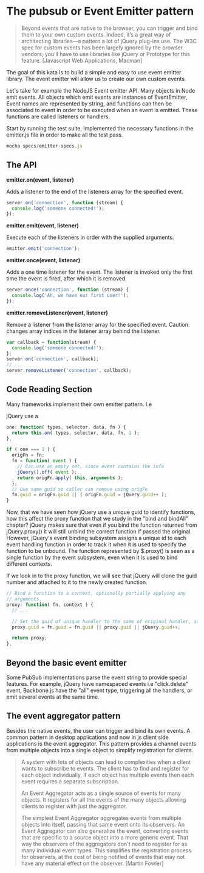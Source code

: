 The pubsub or Event Emitter pattern
===================================

> Beyond events that are native to the browser, you can trigger and bind
> them to your own custom events. Indeed, it’s a great way of
> architecting libraries—a pattern a lot of jQuery plug-ins use. The W3C
> spec for custom events has been largely ignored by the browser
> vendors; you’ll have to use libraries like jQuery or Prototype for
> this feature. [Javascript Web Applications, Macman]

The goal of this kata is to build a simple and easy to use event
emitter library. The event emitter will allow us to create our own
custom events.

Let's take for example the NodeJS Event emitter API. Many objects in
Node emit events. All objects which emit events are instances of
EventEmitter, Event names are represented by string, and functions can then
be associated to event in order to be executed when an event is
emitted. These functions are called listeners or handlers.

Start by running the test suite, implemented the necessary functions
in the emitter.js file in order to make all the test pass.
```javascript
mocha specs/emitter-specs.js
```

The API
-------

**emitter.on(event, listener)**

Adds a listener to the end of the listeners array for the specified event.
```javascript
server.on('connection', function (stream) {
  console.log('someone connected!');
});
```

**emitter.emit(event, listener)**

Execute each of the listeners in order with the supplied arguments.
```javascript
emitter.emit('connection');
```

**emitter.once(event, listener)**

Adds a one time listener for the event. The listener is invoked only
the first time the event is fired, after which it is removed.
```javascript
server.once('connection', function (stream) {
  console.log('Ah, we have our first user!');
});
```

**emitter.removeListener(event, listener)**

Remove a listener from the listener array for the specified event.
Caution: changes array indices in the listener array behind the
listener.
```javascript
var callback = function(stream) {
  console.log('someone connected!');
};
server.on('connection', callback);
// ...
server.removeListener('connection', callback);
```

Code Reading Section
--------------------

Many frameworks implement their own emitter pattern. I.e

jQuery use a
```javascript
one: function( types, selector, data, fn ) {
  return this.on( types, selector, data, fn, 1 );
},
```

```javascript
if ( one === 1 ) {
  origFn = fn;
  fn = function( event ) {
    // Can use an empty set, since event contains the info
    jQuery().off( event );
    return origFn.apply( this, arguments );
  };
  // Use same guid so caller can remove using origFn
  fn.guid = origFn.guid || ( origFn.guid = jQuery.guid++ );
}
```

Now, that we have seen how jQuery use a unique guid to identify
functions, how this affect the proxy function that we study in the
"bind and bindAll" chapter? jQuery makes sure that even if you bind
the function returned from jQuery.proxy() it will still unbind the
correct function if passed the original. However, jQuery's event
binding subsystem assigns a unique id to each event handling function
in order to track it when it is used to specify the function to be
unbound. The function represented by $.proxy() is seen as a single
function by the event subsystem, even when it is used to bind
different contexts.

If we look in to the proxy function, we will see that jQuery will
clone the guid number and attached to it to the newly created
function.

```javascript
// Bind a function to a context, optionally partially applying any
// arguments.
proxy: function( fn, context ) {
  // ...

  // Set the guid of unique handler to the same of original handler, so it can be removed
  proxy.guid = fn.guid = fn.guid || proxy.guid || jQuery.guid++;

  return proxy;
},
```

Beyond the basic event emitter
------------------------------

Some PubSub implementations parse the event string to provide special
features. For example, jQuery have namespaced events i.e
"click.delete" event, Backbone.js have the "all"
event type, triggering all the handlers, or emit several events at the
same time.

The event aggregator pattern
----------------------------

Besides the native events, the user can trigger and bind its own
events. A common pattern in desktop applications and now in js client
side applications is the event aggregator. This pattern provides a
channel events from multiple objects into a single object to simplify
registration for clients.

> A system with lots of objects can lead to complexities when a client
> wants to subscribe to events. The client has to find and register for
> each object individually, if each object has multiple events then each
> event requires a separate subscription.
>
> An Event Aggregator acts as a single source of events for many
> objects. It registers for all the events of the many objects
> allowing clients to register with just the aggregator.
>
> The simplest Event Aggregator aggregates events from multiple objects
> into itself, passing that same event onto its observers. An Event
> Aggregator can also generalize the event, converting events that are
> specific to a source object into a more generic event. That way the
> observers of the aggregators don't need to register for as many
> individual event types. This simplifies the registration process for
> observers, at the cost of being notified of events that may not have
> any material effect on the observer.
> [Martin Fowler]
